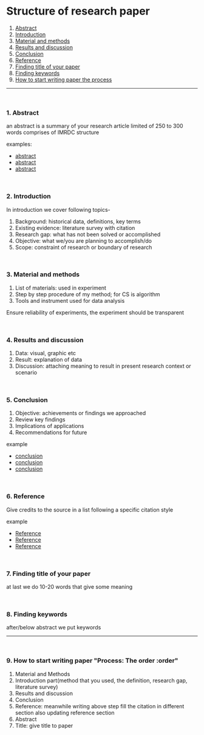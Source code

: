 # Structure of research paper

1. [Abstract](#1)
2. [Introduction](#2)
3. [Material and methods](#3)
4. [Results and discussion](#4)
5. [Conclusion](#5)
6. [Reference](#6)
7. [Finding title of your paper](#7)
8. [Finding keywords](#8)
9. [How to start writing paper the process](#9)

---

<br>

### 1. Abstract<a id='1'></a>

an abstract is a summary of your research article limited of 250 to 300 words comprises of IMRDC structure

examples:

- [abstract](https://github.com/joysmith/Writing-research-paper/blob/main/resource/assets/paper/01%20abstract/01%20%20Data%20Dissemination%20Protocol%20for%20Mobile%20Sink%20in%20Wireless%20Sensor.pdf)
- [abstract](https://github.com/joysmith/Writing-research-paper/blob/main/resource/assets/paper/01%20abstract/02%20.pdf)
- [abstract](https://github.com/joysmith/Writing-research-paper/blob/main/resource/assets/paper/01%20abstract/03%20MSGR_A_Mode-Switched_Grid-based_Sustainable_Routin.pdf)

<br>

### 2. Introduction<a id='2'></a>

In introduction we cover following topics-

1. Background: historical data, definitions, key terms
2. Existing evidence: literature survey with citation
3. Research gap: what has not been solved or accomplished
4. Objective: what we/you are planning to accomplish/do
5. Scope: constraint of research or boundary of research

<br>

### 3. Material and methods<a id='3'></a>

1. List of materials: used in experiment
2. Step by step procedure of my method; for CS is algorithm
3. Tools and instrument used for data analysis

Ensure reliability of experiments, the experiment should be transparent

<br>

### 4. Results and discussion<a id='4'></a>

1. Data: visual, graphic etc
2. Result: explanation of data
3. Discussion: attaching meaning to result in present research context or scenario

<br>

### 5. Conclusion<a id='5'></a>

1. Objective: achievements or findings we approached
2. Review key findings
3. Implications of applications
4. Recommendations for future

example

- [conclusion](https://github.com/joysmith/Writing-research-paper/blob/main/resource/assets/paper/05%20conclusion/01%20%20Data%20Dissemination%20Protocol%20for%20Mobile%20Sink%20in%20Wireless%20Sensor.pdf)
- [conclusion](https://github.com/joysmith/Writing-research-paper/blob/main/resource/assets/paper/05%20conclusion/02%20.pdf)
- [conclusion](https://github.com/joysmith/Writing-research-paper/blob/main/resource/assets/paper/05%20conclusion/03%20MSGR_A_Mode-Switched_Grid-based_Sustainable_Routin.pdf)

<br>

### 6. Reference<a id='6'></a>

Give credits to the source in a list following a specific citation style

example

- [Reference](https://github.com/joysmith/Writing-research-paper/blob/main/resource/assets/paper/06%20reference/01%20%20Data%20Dissemination%20Protocol%20for%20Mobile%20Sink%20in%20Wireless%20Sensor.pdf)
- [Reference](https://github.com/joysmith/Writing-research-paper/blob/main/resource/assets/paper/06%20reference/02%20.pdf)
- [Reference](https://github.com/joysmith/Writing-research-paper/blob/main/resource/assets/paper/06%20reference/03%20MSGR_A_Mode-Switched_Grid-based_Sustainable_Routin.pdf)

<br>

### 7. Finding title of your paper<a id='7'></a>

at last we do 10-20 words that give some meaning

<br>

### 8. Finding keywords<a id='8'></a>

after/below abstract we put keywords

---

<br>

### 9. How to start writing paper "Process: The order :order"

1. Material and Methods
2. Introduction part(method that you used, the definition, research gap, literature survey)
3. Results and discussion
4. Conclusion
5. Reference: meanwhile writing above step fill the citation in different section also updating reference section
6. Abstract
7. Title: give title to paper
